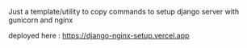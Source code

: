 Just a template/utility to copy commands
to setup django server with gunicorn and nginx 

deployed here : https://django-nginx-setup.vercel.app
